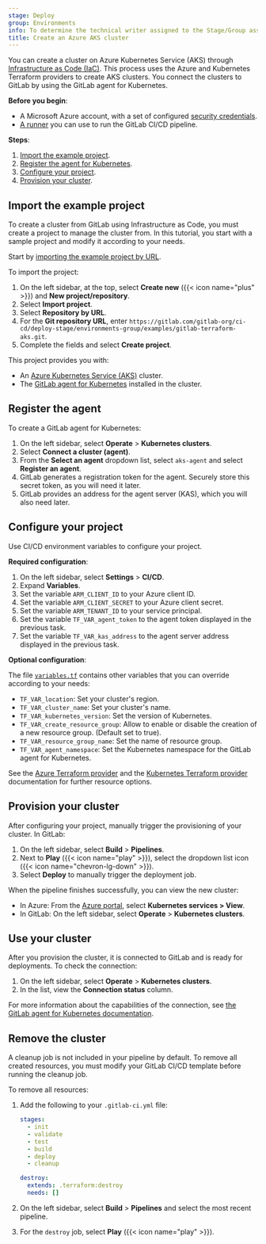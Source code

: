 ```yaml
---
stage: Deploy
group: Environments
info: To determine the technical writer assigned to the Stage/Group associated with this page, see https://handbook.gitlab.com/handbook/product/ux/technical-writing/#assignments
title: Create an Azure AKS cluster
---
```


You can create a cluster on Azure Kubernetes Service (AKS) through
[Infrastructure as Code (IaC)](../../_index.md). This process uses the Azure and
Kubernetes Terraform providers to create AKS clusters. You connect the clusters to GitLab
by using the GitLab agent for Kubernetes.

**Before you begin**:

- A Microsoft Azure account, with a set of configured
  [security credentials](https://learn.microsoft.com/en-us/cli/azure/authenticate-azure-cli).
- [A runner](https://docs.gitlab.com/runner/install/) you can use to run the GitLab CI/CD pipeline.

**Steps**:

1. [Import the example project](#import-the-example-project).
1. [Register the agent for Kubernetes](#register-the-agent).
1. [Configure your project](#configure-your-project).
1. [Provision your cluster](#provision-your-cluster).

## Import the example project

To create a cluster from GitLab using Infrastructure as Code, you must
create a project to manage the cluster from. In this tutorial, you start with
a sample project and modify it according to your needs.

Start by [importing the example project by URL](../../../project/import/repo_by_url.md).

To import the project:

1. On the left sidebar, at the top, select **Create new** ({{< icon name="plus" >}}) and **New project/repository**.
1. Select **Import project**.
1. Select **Repository by URL**.
1. For the **Git repository URL**, enter `https://gitlab.com/gitlab-org/ci-cd/deploy-stage/environments-group/examples/gitlab-terraform-aks.git`.
1. Complete the fields and select **Create project**.

This project provides you with:

- An [Azure Kubernetes Service (AKS)](https://gitlab.com/gitlab-org/ci-cd/deploy-stage/environments-group/examples/gitlab-terraform-aks/-/blob/main/aks.tf) cluster.
- The [GitLab agent for Kubernetes](https://gitlab.com/gitlab-org/ci-cd/deploy-stage/environments-group/examples/gitlab-terraform-aks/-/blob/main/agent.tf) installed in the cluster.

## Register the agent

To create a GitLab agent for Kubernetes:

1. On the left sidebar, select **Operate** > **Kubernetes clusters**.
1. Select **Connect a cluster (agent)**.
1. From the **Select an agent** dropdown list, select `aks-agent` and select **Register an agent**.
1. GitLab generates a registration token for the agent. Securely store this secret token, as you will need it later.
1. GitLab provides an address for the agent server (KAS), which you will also need later.

## Configure your project

Use CI/CD environment variables to configure your project.

**Required configuration**:

1. On the left sidebar, select **Settings** > **CI/CD**.
1. Expand **Variables**.
1. Set the variable `ARM_CLIENT_ID` to your Azure client ID.
1. Set the variable `ARM_CLIENT_SECRET` to your Azure client secret.
1. Set the variable `ARM_TENANT_ID` to your service principal.
1. Set the variable `TF_VAR_agent_token` to the agent token displayed in the previous task.
1. Set the variable `TF_VAR_kas_address` to the agent server address displayed in the previous task.

**Optional configuration**:

The file [`variables.tf`](https://gitlab.com/gitlab-org/ci-cd/deploy-stage/environments-group/examples/gitlab-terraform-aks/-/blob/main/variables.tf)
contains other variables that you can override according to your needs:

- `TF_VAR_location`: Set your cluster's region.
- `TF_VAR_cluster_name`: Set your cluster's name.
- `TF_VAR_kubernetes_version`: Set the version of Kubernetes.
- `TF_VAR_create_resource_group`: Allow to enable or disable the creation of a new resource group. (Default set to true).
- `TF_VAR_resource_group_name`: Set the name of resource group.
- `TF_VAR_agent_namespace`: Set the Kubernetes namespace for the GitLab agent for Kubernetes.

See the [Azure Terraform provider](https://registry.terraform.io/providers/hashicorp/azurerm/latest/docs) and the [Kubernetes Terraform provider](https://registry.terraform.io/providers/hashicorp/kubernetes/latest/docs) documentation for further resource options.

## Provision your cluster

After configuring your project, manually trigger the provisioning of your cluster. In GitLab:

1. On the left sidebar, select **Build** > **Pipelines**.
1. Next to **Play** ({{< icon name="play" >}}), select the dropdown list icon ({{< icon name="chevron-lg-down" >}}).
1. Select **Deploy** to manually trigger the deployment job.

When the pipeline finishes successfully, you can view the new cluster:

- In Azure: From the [Azure portal](https://portal.azure.com/#home), select **Kubernetes services > View**.
- In GitLab: On the left sidebar, select **Operate** > **Kubernetes clusters**.

## Use your cluster

After you provision the cluster, it is connected to GitLab and is ready for deployments. To check the connection:

1. On the left sidebar, select **Operate** > **Kubernetes clusters**.
1. In the list, view the **Connection status** column.

For more information about the capabilities of the connection, see [the GitLab agent for Kubernetes documentation](../_index.md).

## Remove the cluster

A cleanup job is not included in your pipeline by default. To remove all created resources, you
must modify your GitLab CI/CD template before running the cleanup job.

To remove all resources:

1. Add the following to your `.gitlab-ci.yml` file:

   ```yaml
   stages:
     - init
     - validate
     - test
     - build
     - deploy
     - cleanup

   destroy:
     extends: .terraform:destroy
     needs: []
   ```

1. On the left sidebar, select **Build** > **Pipelines** and select the most recent pipeline.
1. For the `destroy` job, select **Play** ({{< icon name="play" >}}).
